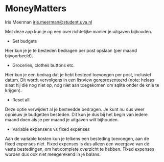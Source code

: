 # MoneyMatters
Iris Meerman <iris.meerman@student.uva.nl>


Met deze app kun je op een overzichtelijke manier je uitgaven bijhouden.

- Set budgets

Hier kun je je te besteden bedragen per post opslaan (per maand bijvoorbeeld).

- Groceries, clothes buttons etc.

Hier kun je een bedrag dat je hebt besteed toevoegen per post, inclusief datum. 
Dit wordt vervolgens in een listview gerepresenteerd (note: helaas slaat hij die nog niet op, 
nog niet aan toegekomen om sqlite onder de knie te krijgen).

- Reset all

Deze optie verwijdert al je besteedde bedragen. Je kunt nu dus weer opnieuw je budgetten besteden.
Dit kun je dus bij het begin van iedere maand doen als je per maand je uitgaven wilt bijhouden.

- Variable expensens vs fixed expenses

Aan de variable kosten kun je telkens een besteding toevoegen, aan de fixed expenses niet. 
Fixed expenses is dus alleen een weergave van de vaste bestedingen, om het complete overzicht te hebben.
Fixed expenses worden dus ook niet meegerekend in je balans. 
